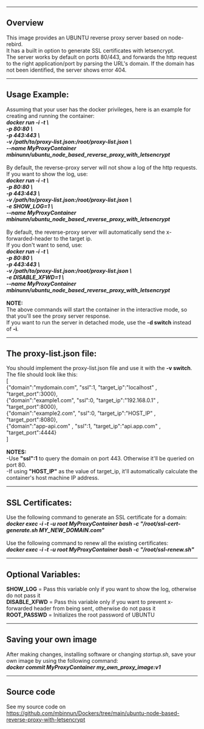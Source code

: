 -----------------------
Overview
-----------------------
This image provides an UBUNTU reverse proxy server based on node-rebird.<br/>
It has a built in option to generate SSL certificates with letsencrypt.<br/>
The server works by default on ports 80/443, and forwards the http request to the right application/port by parsing the URL's domain. If the domain has not been identified, the server shows error 404.

-----------------------
Usage Example:
-----------------------
Assuming that your user has the docker privileges, here is an example for creating and running the container:<br/>
***docker run -i -t \\<br/>
-p 80:80 \\<br/>
-p 443:443 \\<br/>
-v /path/to/proxy-list.json:/root/proxy-list.json \\<br/>
--name MyProxyContainer mbinunn/ubuntu_node_based_reverse_proxy_with_letsencrypt***<br/>
<br/>
By default, the reverse-proxy server will not show a log of the http requests.<br/>
If you want to show the log, use:<br/>
***docker run -i -t \\<br/>
-p 80:80 \\<br/>
-p 443:443 \\<br/>
-v /path/to/proxy-list.json:/root/proxy-list.json \\<br/>
-e SHOW_LOG=1 \\<br/>
--name MyProxyContainer mbinunn/ubuntu_node_based_reverse_proxy_with_letsencrypt***<br/>
<br/>
By default, the reverse-proxy server will automatically send the x-forwarded-header to the target ip.<br/>
If you don't want to send, use:<br/>
***docker run -i -t \\<br/>
-p 80:80 \\<br/>
-p 443:443 \\<br/>
-v /path/to/proxy-list.json:/root/proxy-list.json \\<br/>
-e DISABLE_XFWD=1 \\<br/>
--name MyProxyContainer mbinunn/ubuntu_node_based_reverse_proxy_with_letsencrypt***<br/>
<br/>
**NOTE:**<br/>
The above commands will start the container in the interactive mode, so that you'll see the proxy server response.<br/>
If you want to run the server in detached mode, use the **-d switch** instead of **-i**.<br/>

-----------------------
The proxy-list.json file:
-----------------------
You should implement the proxy-list.json file and use it with the **-v switch**. The file should look like this:<br/>
[<br/>
  {"domain":"mydomain.com", "ssl":1, "target_ip":"localhost"   , "target_port":3000},<br/>
  {"domain":"example1.com", "ssl":0, "target_ip":"192.168.0.1" , "target_port":8000},<br/>
  {"domain":"example2.com", "ssl":0, "target_ip":"HOST_IP"     , "target_port":8080},<br/>
  {"domain":"app-api.com" , "ssl":1, "target_ip":"api.app.com" , "target_port":4444}<br/>
]<br/>
<br/>
**NOTES:**<br/>
-Use **"ssl":1** to query the domain on port 443. Otherwise it'll be queried on port 80.<br/>
-If using **"HOST_IP"** as the value of target_ip, it'll automatically calculate the container's host machine IP address.<br/>

-----------------------
SSL Certificates:
-----------------------
Use the following command to generate an SSL certificate for a domain:<br/>
***docker exec -i -t -u root MyProxyContainer bash -c "/root/ssl-cert-generate.sh MY_NEW_DOMAIN.com"***<br/>
<br/>
Use the following command to renew all the existing certificates:<br/>
***docker exec -i -t -u root MyProxyContainer bash -c "/root/ssl-renew.sh"***<br/>

-----------------------
Optional Variables:
-----------------------
**SHOW_LOG** = Pass this variable only if you want to show the log, otherwise do not pass it<br/>
**DISABLE_XFWD** = Pass this variable only if you want to prevent x-forwarded header from being sent, otherwise do not pass it<br/>
**ROOT_PASSWD** = Initializes the root password of UBUNTU<br/> 

-----------------------
Saving your own image
-----------------------
After making changes, installing software or changing *startup.sh*, save your own image by using the following command:<br/>
***docker commit MyProxyContainer my_own_proxy_image:v1***<br/>

-----------------------
Source code
-----------------------
See my source code on https://github.com/mbinnun/Dockers/tree/main/ubuntu-node-based-reverse-proxy-with-letsencrypt
